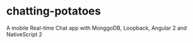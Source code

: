 # chatting-potatoes
A mobile Real-time Chat app with MonggoDB, Loopback, Angular 2 and NativeScript 2
